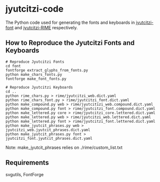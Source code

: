 # jyutcitzi-code
The Python code used for generating the fonts and keyboards in [jyutcitzi-font](https://github.com/jyutcitzi/jyutcitzi-fonts) and [jyutcitzi-RIME](https://github.com/jyutcitzi/jyutcitzi-RIME) respectively.


## How to Reproduce the Jyutcitzi Fonts and Keyboards
```
# Reproduce Jyutcitzi Fonts
cd font
fontforge extract_glyphs_from_fonts.py
python make_chars_fonts.py
fontforge make_font_fonts.py

# Reproduce Jyutcitzi Keyboards
cd ..
python rime_chars.py > rime/jyutcitzi_web.dict.yaml
python rime_chars_font.py > rime/jyutcitzi_font.dict.yaml
python make_compound.py web > rime/jyutcitizi_web.compound.dict.yaml
python make_compound.py font > rime/jyutcitzi_font.compound.dict.yaml
python make_lettered.py core > rime/jyutcitzi_core.lettered.dict.yaml
python make_lettered.py web > rime/jyutcitzi_web.lettered.dict.yaml
python make_lettered.py font > rime/jyutcitzi_font.lettered.dict.yaml
python make_jyutcit_phrases.py web > jyutcitzi_web.jyutcit_phrases.dict.yaml
python make_jyutcit_phrases.py font > jyutcitzi_font.jyutcit_phrases.dict.yaml
```
Note: make_jyutcit_phrases relies on ./rime/custom_list.txt

## Requirements
svgutils, FontForge
